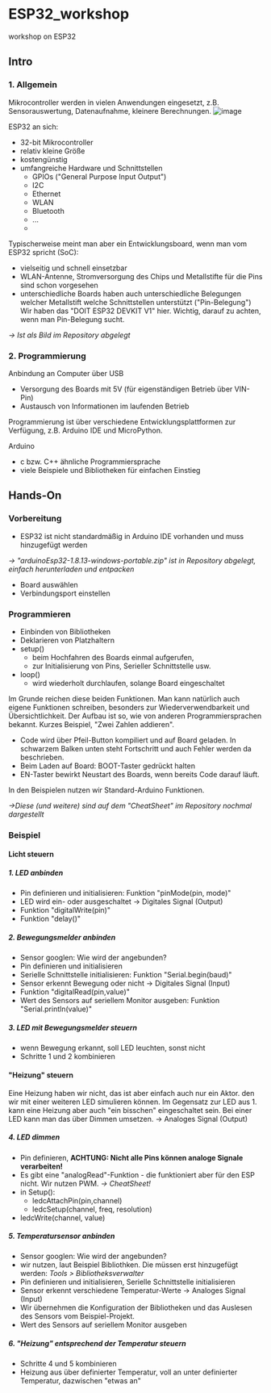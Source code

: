 # ESP32_workshop
workshop on ESP32

## Intro

### 1. Allgemein
Mikrocontroller werden in vielen Anwendungen eingesetzt, z.B. Sensorauswertung, Datenaufnahme, kleinere Berechnungen.
![image](https://user-images.githubusercontent.com/93577664/141120361-d2c95500-f700-4633-bcfd-1d05c07414c2.png)

ESP32 an sich:
- 32-bit Mikrocontroller
- relativ kleine Größe
- kostengünstig
- umfangreiche Hardware und Schnittstellen 
  - GPIOs ("General Purpose Input Output")
  - I2C
  - Ethernet
  - WLAN
  - Bluetooth
  - ...
  - 
Typischerweise meint man aber ein Entwicklungsboard, wenn man vom ESP32 spricht (SoC):
- vielseitig und schnell einsetzbar
- WLAN-Antenne, Stromversorgung des Chips und Metallstifte für die Pins sind schon vorgesehen
- unterschiedliche Boards haben auch unterschiedliche Belegungen welcher Metallstift welche Schnittstellen unterstützt ("Pin-Belegung")
Wir haben das "DOIT ESP32 DEVKIT V1" hier. Wichtig, darauf zu achten, wenn man Pin-Belegung sucht. 

_-> Ist als Bild im Repository abgelegt_

### 2. Programmierung
Anbindung an Computer über USB
- Versorgung des Boards mit 5V (für eigenständigen Betrieb über VIN-Pin)
- Austausch von Informationen im laufenden Betrieb 

Programmierung ist über verschiedene Entwicklungsplattformen zur Verfügung, z.B. Arduino IDE und MicroPython.

Arduino
- c bzw. C++ ähnliche Programmiersprache
- viele Beispiele und Bibliotheken für einfachen Einstieg

## Hands-On
### Vorbereitung
- ESP32 ist nicht standardmäßig in Arduino IDE vorhanden und muss hinzugefügt werden

_-> "arduinoEsp32-1.8.13-windows-portable.zip" ist in Repository abgelegt, einfach herunterladen und entpacken_
- Board auswählen
- Verbindungsport einstellen

### Programmieren
- Einbinden von Bibliotheken
- Deklarieren von Platzhaltern
- setup() 
  - beim Hochfahren des Boards einmal aufgerufen, 
  - zur Initialisierung von Pins, Serieller Schnittstelle usw.
- loop()
  - wird wiederholt durchlaufen, solange Board eingeschaltet

Im Grunde reichen diese beiden Funktionen. Man kann natürlich auch eigene Funktionen schreiben, besonders zur Wiederverwendbarkeit und Übersichtlichkeit.
Der Aufbau ist so, wie von anderen Programmiersprachen bekannt. Kurzes Beispiel, "Zwei Zahlen addieren".

- Code wird über Pfeil-Button kompiliert und auf Board geladen. In schwarzem Balken unten steht Fortschritt und auch Fehler werden da beschrieben. 
- Beim Laden auf Board: BOOT-Taster gedrückt halten
- EN-Taster bewirkt Neustart des Boards, wenn bereits Code darauf läuft.

In den Beispielen nutzen wir Standard-Arduino Funktionen. 

_->Diese (und weitere) sind auf dem "CheatSheet" im Repository nochmal dargestellt_

### Beispiel
#### Licht steuern 
##### 1. LED anbinden
- Pin definieren und initialisieren: Funktion "pinMode(pin, mode)"
- LED wird ein- oder ausgeschaltet -> Digitales Signal (Output)
- Funktion "digitalWrite(pin)"
- Funktion "delay()" 

##### 2. Bewegungsmelder anbinden
- Sensor googlen: Wie wird der angebunden?
- Pin definieren und initialisieren
- Serielle Schnittstelle initialisieren: Funktion "Serial.begin(baud)"
- Sensor erkennt Bewegung oder nicht -> Digitales Signal (Input)
- Funktion "digitalRead(pin,value)"
- Wert des Sensors auf seriellem Monitor ausgeben: Funktion "Serial.println(value)"

##### 3. LED mit Bewegungsmelder steuern
- wenn Bewegung erkannt, soll LED leuchten, sonst nicht
- Schritte 1 und 2 kombinieren

#### "Heizung" steuern

Eine Heizung haben wir nicht, das ist aber einfach auch nur ein Aktor. den wir mit einer weiteren LED simulieren können.
Im Gegensatz zur LED aus 1. kann eine Heizung aber auch "ein bisschen" eingeschaltet sein. 
Bei einer LED kann man das über Dimmen umsetzen. -> Analoges Signal (Output)

##### 4. LED dimmen
- Pin definieren, __ACHTUNG: Nicht alle Pins können analoge Signale verarbeiten!__
- Es gibt eine "analogRead"-Funktion - die funktioniert aber für den ESP nicht. Wir nutzen PWM. _-> CheatSheet!_
- in Setup():
  - ledcAttachPin(pin,channel)
  - ledcSetup(channel, freq, resolution)
  <!-- 0 bis 2^(Resolution)-1 wird auf 0-3,3V Ausgang gemappt -->
- ledcWrite(channel, value)

##### 5. Temperatursensor anbinden
- Sensor googlen: Wie wird der angebunden?
- wir nutzen, laut Beispiel Bibliothken. Die müssen erst hinzugefügt werden: _Tools > Bibliotheksverwalter_
- Pin definieren und initialisieren, Serielle Schnittstelle initialisieren
- Sensor erkennt verschiedene Temperatur-Werte -> Analoges Signal (Input)
- Wir übernehmen die Konfiguration der Bibliotheken und das Auslesen des Sensors vom Beispiel-Projekt.
- Wert des Sensors auf seriellem Monitor ausgeben

##### 6. "Heizung" entsprechend der Temperatur steuern
- Schritte 4 und 5 kombinieren
- Heizung aus über definierter Temperatur, voll an unter definierter Temperatur, dazwischen "etwas an"
